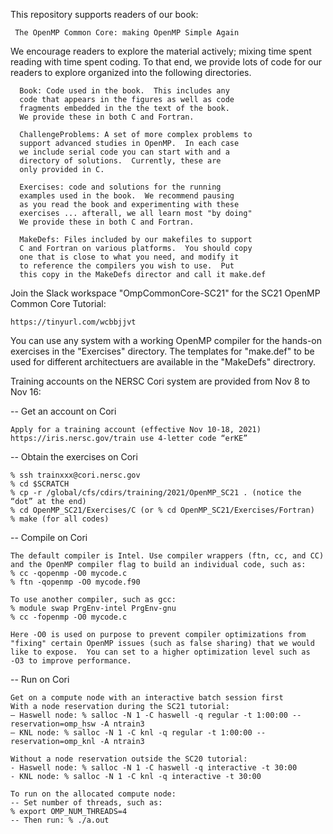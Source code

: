 
This repository supports readers of our book:

     The OpenMP Common Core: making OpenMP Simple Again

We encourage readers to explore the material actively; mixing
time spent reading with time spent coding.   To that end, we
provide lots of code for our readers to explore organized into
the following directories.

      Book: Code used in the book.  This includes any
      code that appears in the figures as well as code
      fragments embedded in the the text of the book.
      We provide these in both C and Fortran.

      ChallengeProblems: A set of more complex problems to
      support advanced studies in OpenMP.  In each case
      we include serial code you can start with and a
      directory of solutions.  Currently, these are
      only provided in C.

      Exercises: code and solutions for the running 
      examples used in the book.  We recommend pausing 
      as you read the book and experimenting with these
      exercises ... afterall, we all learn most "by doing"
      We provide these in both C and Fortran.
      
      MakeDefs: Files included by our makefiles to support
      C and Fortran on various platforms.  You should copy
      one that is close to what you need, and modify it
      to reference the compilers you wish to use.  Put
      this copy in the MakeDefs director and call it make.def
      
   
Join the Slack workspace "OmpCommonCore-SC21" for the SC21 OpenMP Common Core Tutorial:

	https://tinyurl.com/wcbbjjvt  
	
You can use any system with a working OpenMP compiler for the hands-on exercises
in the "Exercises" directory.  The templates for "make.def" to be used for different 
architectuers are available in the "MakeDefs" directrory.
	
Training accounts on the NERSC Cori system are provided from Nov 8 to Nov 16:

-- Get an account on Cori

	Apply for a training account (effective Nov 10-18, 2021) 
	https://iris.nersc.gov/train use 4-letter code “erKE”

-- Obtain the exercises on Cori

	% ssh trainxxx@cori.nersc.gov
	% cd $SCRATCH
	% cp -r /global/cfs/cdirs/training/2021/OpenMP_SC21 . (notice the “dot” at the end) 
	% cd OpenMP_SC21/Exercises/C (or % cd OpenMP_SC21/Exercises/Fortran)
	% make (for all codes)

-- Compile on Cori

	The default compiler is Intel. Use compiler wrappers (ftn, cc, and CC) 
	and the OpenMP compiler flag to build an individual code, such as:
	% cc -qopenmp -O0 mycode.c 
	% ftn -qopenmp -O0 mycode.f90

	To use another compiler, such as gcc: 
	% module swap PrgEnv-intel PrgEnv-gnu 
	% cc -fopenmp -O0 mycode.c
	
	Here -O0 is used on purpose to prevent compiler optimizations from 
	"fixing" certain OpenMP issues (such as false sharing) that we would 
	like to expose.  You can set to a higher optimization level such as 
	-O3 to improve performance.

-- Run on Cori

	Get on a compute node with an interactive batch session first
	With a node reservation during the SC21 tutorial:
	– Haswell node: % salloc -N 1 -C haswell -q regular -t 1:00:00 --reservation=omp_hsw -A ntrain3
	– KNL node: % salloc -N 1 -C knl -q regular -t 1:00:00 --reservation=omp_knl -A ntrain3
	
	Without a node reservation outside the SC20 tutorial:
	- Haswell node: % salloc -N 1 -C haswell -q interactive -t 30:00 
	- KNL node: % salloc -N 1 -C knl -q interactive -t 30:00

	To run on the allocated compute node:
	-- Set number of threads, such as: 
	% export OMP_NUM_THREADS=4 
	-- Then run: % ./a.out

